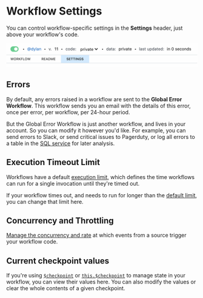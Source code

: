 # Workflow Settings

You can control workflow-specific settings in the **Settings** header, just above your workflow's code.

<div>
<img alt="Workflow settings" src="./images/workflow-settings.png">
</div>

## Errors

By default, any errors raised in a workflow are sent to the **Global Error Workflow**. This workflow sends you an email with the details of this error, once per error, per workflow, per 24-hour period.

But the Global Error Workflow is just another workflow, and lives in your account. So you can modify it however you'd like. For example, you can send errors to Slack, or send critical issues to Pagerduty, or log all errors to a table in the [SQL service](/destinations/sql/) for later analysis.

## Execution Timeout Limit

Workflows have a default [execution limit](/limits/#time-per-execution), which defines the time workflows can run for a single invocation until they're timed out.

If your workflow times out, and needs to run for longer than the [default limit](/limits/#time-per-execution), you can change that limit here.

## Concurrency and Throttling

[Manage the concurrency and rate](/workflows/events/concurrency-and-throttling/) at which events from a source trigger your workflow code.

## Current checkpoint values

If you're using [`$checkpoint`](/workflows/steps/code/#workflow-level-state-checkpoint) or [`this.$checkpoint`](/workflows/steps/code/#step-level-state-this-checkpoint) to manage state in your workflow, you can view their values here. You can also modify the values or clear the whole contents of a given checkpoint.
